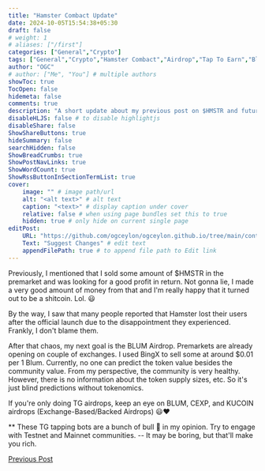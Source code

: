 ```yaml
---
title: "Hamster Combact Update"
date: 2024-10-05T15:54:38+05:30
draft: false
# weight: 1
# aliases: ["/first"]
categories: ["General","Crypto"]
tags: ["General","Crypto","Hamster Combact","Airdrop","Tap To Earn","Blum Airdrop","CEXP Airdrop"]
author: "OGC"
# author: ["Me", "You"] # multiple authors
showToc: true
TocOpen: false
hidemeta: false
comments: true
description: "A short update about my previous post on $HMSTR and future projects that I'm interested in"
disableHLJS: false # to disable highlightjs
disableShare: false
ShowShareButtons: true
hideSummary: false
searchHidden: false
ShowBreadCrumbs: true
ShowPostNavLinks: true
ShowWordCount: true
ShowRssButtonInSectionTermList: true
cover:
    image: "" # image path/url
    alt: "<alt text>" # alt text
    caption: "<text>" # display caption under cover
    relative: false # when using page bundles set this to true
    hidden: true # only hide on current single page
editPost:
    URL: "https://github.com/ogceylon/ogceylon.github.io/tree/main/content"
    Text: "Suggest Changes" # edit text
    appendFilePath: true # to append file path to Edit link
---
```


Previously, I mentioned that I sold some amount of $HMSTR in the premarket and was looking for a good profit in return. Not gonna lie, I made a very good amount of money from that and I'm really happy that it turned out to be a shitcoin. Lol. :smiley:

By the way, I saw that many people reported that Hamster lost their users after the official launch due to the disappointment they experienced. Frankly, I don't blame them.

After that chaos, my next goal is the BLUM Airdrop. Premarkets are already opening on
couple of exchanges. 
I used BingX to sell some at around $0.01 per 1 Blum. Currently, no one can predict the token value besides the community value. From my perspective, the community is very healthy. However, there is no information about the token supply sizes, etc. So it's just blind predictions without tokenomics.


If you're only doing TG airdrops, keep an eye on BLUM, CEXP, and KUCOIN airdrops (Exchange-Based/Backed Airdrops) 😃❤️

** These TG tapping bots are a bunch of bull 💩 in my opinion. Try to engage with Testnet and Mainnet communities. -- It may be boring, but that'll make you rich.

[Previous Post](https://ogceylon.github.io/posts/general/hamster_combact/)
